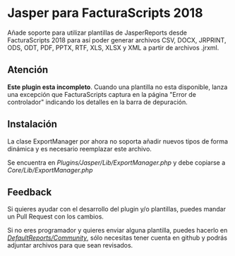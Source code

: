 # Jasper para FacturaScripts 2018
Añade soporte para utilizar plantillas de JasperReports desde FacturaScripts 2018 para así poder generar archivos CSV, DOCX, JRPRINT, ODS, ODT, PDF, PPTX, RTF, XLS, XLSX y XML a partir de archivos .jrxml.


## Atención
**Este plugin esta incompleto**. Cuando una plantilla no esta disponible, lanza una excepción que FacturaScripts captura en la página "Error de controlador" indicando los detalles en la barra de depuración.


## Instalación
La clase ExportManager por ahora no soporta añadir nuevos tipos de forma dinámica y es necesario reemplazar este archivo.

Se encuentra en *Plugins/Jasper/Lib/ExportManager.php* y debe copiarse a *Core/Lib/ExportManager.php*


## Feedback
Si quieres ayudar con el desarrollo del plugin y/o plantillas, puedes mandar un Pull Request con los cambios.

Si no eres programador y quieres enviar alguna plantilla, puedes hacerlo en [*DefaultReports/Community*](https://github.com/shawe/Jasper/upload/master/DefaultReports/Community), sólo necesitas tener cuenta en github y podrás adjuntar archivos para que sean revisados.